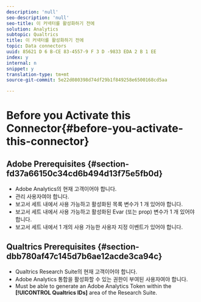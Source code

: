 ```yaml
---
description: 'null'
seo-description: 'null'
seo-title: 이 커넥터를 활성화하기 전에
solution: Analytics
subtopic: Qualtrics
title: 이 커넥터를 활성화하기 전에
topic: Data connectors
uuid: 85621 D 6 B-CE 83-4557-9 F 3 D -9833 EDA 2 B 1 EE
index: y
internal: n
snippet: y
translation-type: tm+mt
source-git-commit: 5e22d080398d74df29b1f849258e6500168cd5aa

---
```



# Before you Activate this Connector{#before-you-activate-this-connector}

## Adobe Prerequisites {#section-fd37a66150c34cd6b494d13f75e5fb0d}

* Adobe Analytics의 현재 고객이어야 합니다.
* 관리 사용자여야 합니다.
* 보고서 세트 내에서 사용 가능하고 활성화된 목록 변수가 1 개 있어야 합니다.
* 보고서 세트 내에서 사용 가능하고 활성화된 Evar (또는 prop) 변수가 1 개 있어야 합니다.
* 보고서 세트 내에서 1 개의 사용 가능한 사용자 지정 이벤트가 있어야 합니다.

## Qualtrics Prerequisites {#section-dbb780af47c145d7b6ae12acde3ca94c}

* Qualtrics Research Suite의 현재 고객이어야 합니다.
* Adobe Analytics 통합을 활성화할 수 있는 권한이 부여된 사용자여야 합니다.
* Must be able to generate an Adobe Analytics Token within the **[!UICONTROL Qualtrics IDs]** area of the Research Suite.

